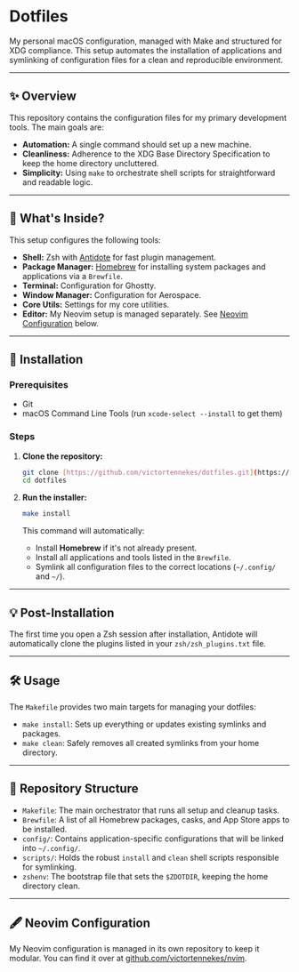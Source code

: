 # Dotfiles

My personal macOS configuration, managed with Make and structured for XDG compliance. This setup automates the installation of applications and symlinking of configuration files for a clean and reproducible environment.

---
## ✨ Overview

This repository contains the configuration files for my primary development tools. The main goals are:

* **Automation:** A single command should set up a new machine.
* **Cleanliness:** Adherence to the XDG Base Directory Specification to keep the home directory uncluttered.
* **Simplicity:** Using `make` to orchestrate shell scripts for straightforward and readable logic.

---
## 🔧 What's Inside?

This setup configures the following tools:

* **Shell:** Zsh with [Antidote](https://github.com/mattmc3/antidote) for fast plugin management.
* **Package Manager:** [Homebrew](https://brew.sh/) for installing system packages and applications via a `Brewfile`.
* **Terminal:** Configuration for Ghostty.
* **Window Manager:** Configuration for Aerospace.
* **Core Utils:** Settings for my core utilities.
* **Editor:** My Neovim setup is managed separately. See [Neovim Configuration](#-neovim-configuration) below.

---
## 🚀 Installation

### Prerequisites
* Git
* macOS Command Line Tools (run `xcode-select --install` to get them)

### Steps
1.  **Clone the repository:**
    ```bash
    git clone [https://github.com/victortennekes/dotfiles.git](https://github.com/your-username/dotfiles.git)
    cd dotfiles
    ```

2.  **Run the installer:**
    ```bash
    make install
    ```
    This command will automatically:
    * Install **Homebrew** if it's not already present.
    * Install all applications and tools listed in the `Brewfile`.
    * Symlink all configuration files to the correct locations (`~/.config/` and `~/`).

---
## 💡 Post-Installation

The first time you open a Zsh session after installation, Antidote will automatically clone the plugins listed in your `zsh/zsh_plugins.txt` file.

---
## 🛠️ Usage

The `Makefile` provides two main targets for managing your dotfiles:

* `make install`: Sets up everything or updates existing symlinks and packages.
* `make clean`: Safely removes all created symlinks from your home directory.

---
## 📂 Repository Structure

* `Makefile`: The main orchestrator that runs all setup and cleanup tasks.
* `Brewfile`: A list of all Homebrew packages, casks, and App Store apps to be installed.
* `config/`: Contains application-specific configurations that will be linked into `~/.config/`.
* `scripts/`: Holds the robust `install` and `clean` shell scripts responsible for symlinking.
* `zshenv`: The bootstrap file that sets the `$ZDOTDIR`, keeping the home directory clean.

---
## 🖋️ Neovim Configuration

My Neovim configuration is managed in its own repository to keep it modular. You can find it over at [github.com/victortennekes/nvim](https://github.com/victortennekes/nvim).
